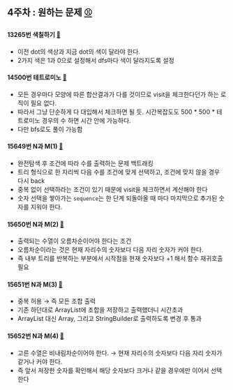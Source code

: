 ## 4주차 : 원하는 문제 [⚾️](https://www.acmicpc.net/workbook/view/2052)
#### 13265번 색칠하기 [🔗](https://www.acmicpc.net/problem/13265)
- 이전 dot의 색상과 지금 dot의 색이 달라야 한다.
- 2가지 색은 1과 0으로 설정해서 dfs마다 색이 달라지도록 설정
#### 14500번 테트로미노 [🔗](https://www.acmicpc.net/problem/14500)
- 모든 경우마다 모양에 따른 합산결과가 다를 것이므로 visit을 체크한다던가 하는 로직이 필요 없다.
- 따라서 그냥 단순하게 다 대입해서 체크하면 될 듯. 시간복잡도도 500 * 500 * 테트로미노 경우의 수 하면 시간 안에 가능하다.
- 다만 bfs로도 풀이 가능함
#### 15649번 N과 M(1) [🔗](https://www.acmicpc.net/problem/15649)
- 완전탐색 후 조건에 따라 수를 출력하는 문제 백트래킹
- 트리 형식으로 한 자리씩 다음 수를 조건에 맞게 선택하고, 조건에 맞지 않을 경우 다시 back
- 중복 없이 선택하라는 조건이 있기 때문에 visit을 체크하면서 계산해야 한다
- 숫자 선택을 쌓아가는 `sequence`는 한 단계 되돌아올 때 마다 마지막으로 추가된 숫자를 지워야 한다.
#### 15650번 N과 M(2) [🔗](https://www.acmicpc.net/problem/15650)
- 출력되는 수열이 오름차순이어야 한다는 조건
- 오름차순이라는 것은 현재 자리수의 숫자보다 다음 자리 숫자가 커야 한다.
- 즉 내부 트리를 반복하는 부분에서 시작점을 현재 숫자보다 +1 해서 함수 재귀호출 필요
#### 15651번 N과 M(3) [🔗](https://www.acmicpc.net/problem/15651)
- 중복 허용 &rarr; 즉 모든 조합 출력
- 기존 하던대로 ArrayList에 조합을 저장하고 출력했더니 시간초과
- ArrayList 대신 Array, 그리고 StringBuilder로 출력하도록 변경 후 통과
#### 15652번 N과 M(4) [🔗](https://www.acmicpc.net/problem/15652)
- 고른 수열은 비내림차순이어야 한다. &rarr; 현재 자리수의 숫자보다 다음 자리 숫자가 같거나 커야 한다.
- 즉 앞서 저장한 숫자를 확인해서 해당 숫자보다 크거나 같을 경우에만 이어서 선택한다